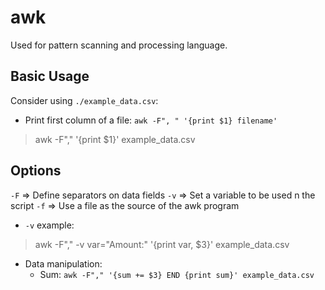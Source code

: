 # awk

Used for pattern scanning and processing language.

## Basic Usage

Consider using `./example_data.csv`:

- Print first column of a file: `awk -F", " '{print $1} filename'`
> awk -F"," '{print $1}' example_data.csv

## Options

`-F` => Define separators on data fields
`-v` => Set a variable to be used n the script
`-f` => Use a file as the source of the awk program



- `-v` example:
> awk -F"," -v var="Amount:" '{print var, $3}' example_data.csv


- Data manipulation:
  - Sum: `awk -F"," '{sum += $3} END {print sum}' example_data.csv`
